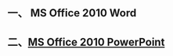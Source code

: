 ## 一、 MS Office 2010 Word

## 二、[MS Office 2010 PowerPoint](https://github.com/KevinTsaiCodes/MS-Office-2010-Tutorial/blob/main/MS%20PowerPoint/README.md)
